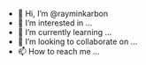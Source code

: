 - 👋 Hi, I’m @rayminkarbon
- 👀 I’m interested in ...
- 🌱 I’m currently learning ...
- 💞️ I’m looking to collaborate on ...
- 📫 How to reach me ...

<!---
rayminkarbon/rayminkarbon is a ✨ special ✨ repository because its `README.md` (this file) appears on your GitHub profile.
You can click the Preview link to take a look at your changes.
--->
